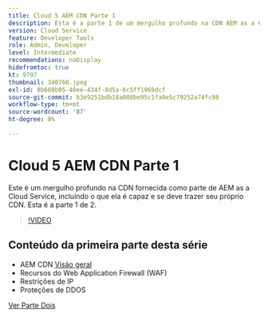 ```yaml
---
title: Cloud 5 AEM CDN Parte 1
description: Esta é a parte 1 de um mergulho profundo na CDN AEM as a Cloud Service.
version: Cloud Service
feature: Developer Tools
role: Admin, Developer
level: Intermediate
recommendations: noDisplay
hidefromtoc: true
kt: 9797
thumbnail: 340760.jpeg
exl-id: 8b608b05-48ee-434f-8d5a-6c5ff1969dcf
source-git-commit: b3e9251bdb18a008be95c1fa9e5c79252a74fc98
workflow-type: tm+mt
source-wordcount: '87'
ht-degree: 0%

---
```


# Cloud 5 AEM CDN Parte 1

Este é um mergulho profundo na CDN fornecida como parte de AEM as a Cloud Service, incluindo o que ela é capaz e se deve trazer seu próprio CDN. Esta é a parte 1 de 2.

>[!VIDEO](https://video.tv.adobe.com/v/340760?quality=12&learn=on)

## Conteúdo da primeira parte desta série

+ AEM CDN [Visão geral](https://experienceleague.adobe.com/docs/experience-manager-cloud-service/content/implementing/content-delivery/cdn.html)
+ Recursos do Web Application Firewall (WAF)
+ Restrições de IP
+ Proteções de DDOS

[Ver Parte Dois](cloud5-aem-cdn-part2.md)